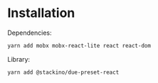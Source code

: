 # Installation

Dependencies:
```sh
yarn add mobx mobx-react-lite react react-dom
```

Library:
```sh
yarn add @stackino/due-preset-react
```